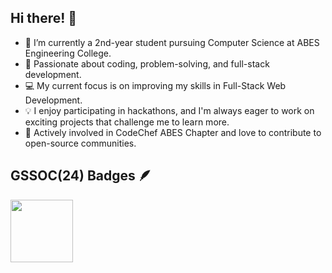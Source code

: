 ## Hi there! 👋

- 🌱 I’m currently a 2nd-year student pursuing Computer Science at ABES Engineering College.  
- 🚀 Passionate about coding, problem-solving, and full-stack development.  
- 💻 My current focus is on improving my skills in Full-Stack Web Development.  
- 💡 I enjoy participating in hackathons, and I'm always eager to work on exciting projects that challenge me to learn more.  
- 🤝 Actively involved in CodeChef ABES Chapter and love to contribute to open-source communities.

<!--
**Ananya818181/Ananya818181** is a ✨ _special_ ✨ repository because its `README.md` (this file) appears on your GitHub profile.

Here are some ideas to get you started:

- 🔭 I’m currently working on ...
- 🌱 I’m currently learning ...
- 👯 I’m looking to collaborate on ...
- 🤔 I’m looking for help with ...
- 💬 Ask me about ...
- 📫 How to reach me: ...
- 😄 Pronouns: ...
- ⚡ Fun fact: ...
-->
## GSSOC(24) Badges 🪶
<div style='display:flex; align-items:center; gap: 10px;' align='center'><a href="https://gssoc.girlscript.tech/leaderboard">
<img src="https://raw.githubusercontent.com/GSSoC24/Postman-Challenge/main/docs/assets/Postman%20White.png" width="100px" height="100px" />
 </a>
</div>
